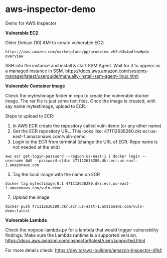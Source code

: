 # aws-inspector-demo
Demo for AWS Inspector

**Vulnerable EC2**

Older Debian (10) AMI to create vulnerable EC2:
```
https://aws.amazon.com/marketplace/pp/prodview-vh2uh3o4pdfow#pdp-overview
```
SSH into the instance and install & start SSM Agent. Wait for it to appear as a managed instance in SSM.
https://docs.aws.amazon.com/systems-manager/latest/userguide/manually-install-ssm-agent-linux.html

**Vulnerable Container image**

Check the mytestimage folder in repo to create the vulnerable docker image. The rar file is just some text files. Once the image is created, with say name mytestimage, upload to ECR. 

Steps to upload to ECR:
1. In AWS ECR create the repository called vuln-demo (or any other name)
2. Get the ECR repository URL. This looks like: 471112636280.dkr.ecr.us-east-1.amazonaws.com/vuln-demo
3. Login to the ECR from terminal (change the URL of ECR. Repo name is not needed at the end)
```
aws ecr get-login-password --region us-east-1 | docker login --username AWS --password-stdin 471112636280.dkr.ecr.us-east-1.amazonaws.com
```
5. Tag the local image with the name on ECR
```
docker tag mytestimage:0.1 471112636280.dkr.ecr.us-east-1.amazonaws.com/vuln-demo 
```
7. Upload the image
```
docker push 471112636280.dkr.ecr.us-east-1.amazonaws.com/vuln-demo:latest
```
   
**Vulnerable Lambda**

Check the nogood-lambda.py for a lambda that would trigger vulnerability findings. Make sure the Lambda runtime is a supported version. https://docs.aws.amazon.com/inspector/latest/user/supported.html

For more details check: https://dev.to/aws-builders/amazon-inspector-4fk4
